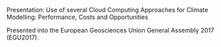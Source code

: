 Presentation: Use of several Cloud Computing Approaches for Climate Modelling: Performance, Costs and Opportunities

Presented into the European Geosciences Union General Assembly 2017 (EGU2017).
